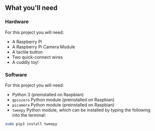 ## What you'll need

### Hardware
For this project you will need:
- A Raspberry Pi
- A Raspberry Pi Camera Module
- A tactile button
- Two quick-connect wires
- A cuddly toy!

### Software
For this project you will need:
- Python 3 (preinstalled on Raspbian)
- `gpiozero` Python module (preinstalled on Raspbian)
- `picamera` Python module (preinstalled on Raspbian)
- `tweepy` Python module, which can be installed by typing the following into the terminal:
```bash
sudo pip3 install tweepy
```

